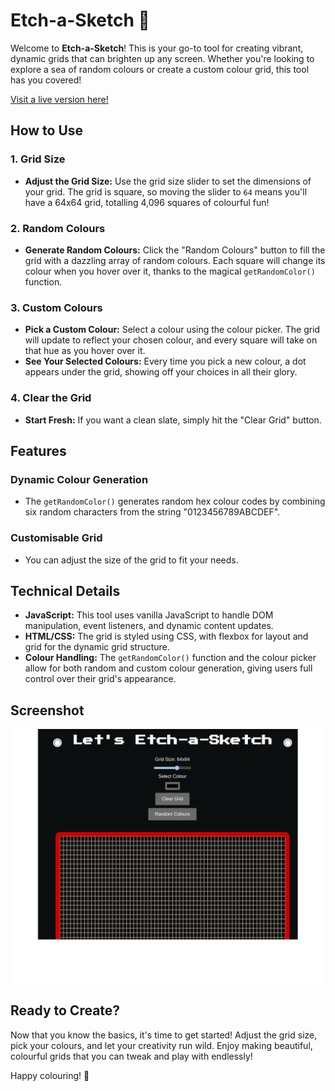 # Etch-a-Sketch 🎨

Welcome to **Etch-a-Sketch**! This is your go-to tool for creating vibrant, dynamic grids that can brighten up any screen. Whether you're looking to explore a sea of random colours or create a custom colour grid, this tool has you covered!

[Visit a live version here!](https://opuslearning.github.io/Etch-a-Sketch/)

## How to Use

### 1. Grid Size
- **Adjust the Grid Size:** Use the grid size slider to set the dimensions of your grid. The grid is square, so moving the slider to `64` means you'll have a 64x64 grid, totalling 4,096 squares of colourful fun!

### 2. Random Colours
- **Generate Random Colours:** Click the "Random Colours" button to fill the grid with a dazzling array of random colours. Each square will change its colour when you hover over it, thanks to the magical `getRandomColor()` function.

### 3. Custom Colours
- **Pick a Custom Colour:** Select a colour using the colour picker. The grid will update to reflect your chosen colour, and every square will take on that hue as you hover over it.
- **See Your Selected Colours:** Every time you pick a new colour, a dot appears under the grid, showing off your choices in all their glory.

### 4. Clear the Grid
- **Start Fresh:** If you want a clean slate, simply hit the "Clear Grid" button.

## Features

### Dynamic Colour Generation
- The `getRandomColor()`  generates random hex colour codes by combining six random characters from the string "0123456789ABCDEF". 
### Customisable Grid
- You can adjust the size of the grid to fit your needs. 


## Technical Details

- **JavaScript:** This tool uses vanilla JavaScript to handle DOM manipulation, event listeners, and dynamic content updates.
- **HTML/CSS:** The grid is styled using CSS, with flexbox for layout and grid for the dynamic grid structure.
- **Colour Handling:** The `getRandomColor()` function and the colour picker allow for both random and custom colour generation, giving users full control over their grid's appearance.

## Screenshot

![Grid Creator Screenshot](./Etch.png)

## Ready to Create?

Now that you know the basics, it's time to get started! Adjust the grid size, pick your colours, and let your creativity run wild. Enjoy making beautiful, colourful grids that you can tweak and play with endlessly!

Happy colouring! 🌈

